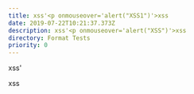 ```yaml
---
title: xss'<p onmouseover='alert("XSS1")'>xss
date: 2019-07-22T10:21:37.373Z
description: xss'<p onmouseover='alert("XSS")'>xss
directory: Format Tests
priority: 0
---
```

xss'<p onmouseover='alert("XSS")'>xss
